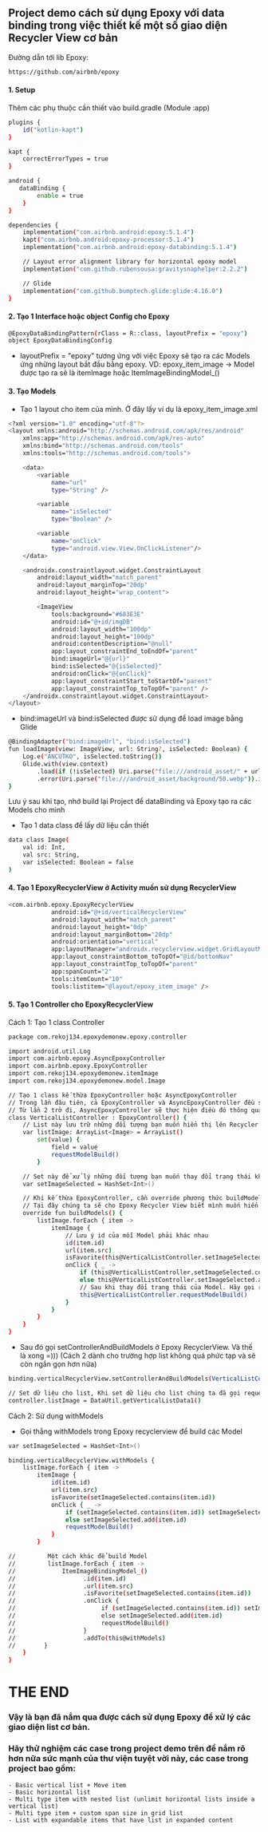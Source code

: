 ## Project demo cách sử dụng Epoxy với data binding trong việc thiết kế một số giao diện Recycler View cơ bản

Đường dẫn tới lib Epoxy: 
```sh
https://github.com/airbnb/epoxy
```

#### 1. Setup
Thêm các phụ thuộc cần thiết vào build.gradle (Module :app)

```sh
plugins {
    id("kotlin-kapt")
}

kapt {
    correctErrorTypes = true
}

android {
   dataBinding {
        enable = true
    }
}

dependencies {
    implementation("com.airbnb.android:epoxy:5.1.4")
    kapt("com.airbnb.android:epoxy-processor:5.1.4")
    implementation("com.airbnb.android:epoxy-databinding:5.1.4")

    // Layout error alignment library for horizontal epoxy model
    implementation("com.github.rubensousa:gravitysnaphelper:2.2.2")

    // Glide
    implementation("com.github.bumptech.glide:glide:4.16.0")
}
```
#### 2. Tạo 1 Interface hoặc object Config cho Epoxy
```sh
@EpoxyDataBindingPattern(rClass = R::class, layoutPrefix = "epoxy")
object EpoxyDataBindingConfig
 ```

- layoutPrefix = "epoxy" tương ứng với việc Epoxy sẽ tạo ra các Models ứng những layout bắt đầu bằng epoxy. VD: epoxy_item_image -> Model được tạo ra sẽ là itemImage hoặc ItemImageBindingModel_() 

#### 3. Tạo Models
- Tạo 1 layout cho item của mình. Ở đây lấy ví dụ là epoxy_item_image.xml

```sh
<?xml version="1.0" encoding="utf-8"?>
<layout xmlns:android="http://schemas.android.com/apk/res/android"
    xmlns:app="http://schemas.android.com/apk/res-auto"
    xmlns:bind="http://schemas.android.com/tools"
    xmlns:tools="http://schemas.android.com/tools">

    <data>
        <variable
            name="url"
            type="String" />

        <variable
            name="isSelected"
            type="Boolean" />

        <variable
            name="onClick"
            type="android.view.View.OnClickListener"/>
    </data>

    <androidx.constraintlayout.widget.ConstraintLayout
        android:layout_width="match_parent"
        android:layout_marginTop="20dp"
        android:layout_height="wrap_content">

        <ImageView
            tools:background="#683E3E"
            android:id="@+id/imgDB"
            android:layout_width="100dp"
            android:layout_height="100dp"
            android:contentDescription="@null"
            app:layout_constraintEnd_toEndOf="parent"
            bind:imageUrl="@{url}"
            bind:isSelected="@{isSelected}"
            android:onClick="@{onClick}"
            app:layout_constraintStart_toStartOf="parent"
            app:layout_constraintTop_toTopOf="parent" />
    </androidx.constraintlayout.widget.ConstraintLayout>
</layout>
```

- bind:imageUrl và bind:isSelected được sử dụng để load image bằng Glide

```sh
@BindingAdapter("bind:imageUrl", "bind:isSelected")
fun loadImage(view: ImageView, url: String?, isSelected: Boolean) {
    Log.e("ANCUTKO", isSelected.toString())
    Glide.with(view.context)
        .load(if (!isSelected) Uri.parse("file:///android_asset/" + url) else Uri.parse("file:///android_asset/background/50.webp"))
        .error(Uri.parse("file:///android_asset/background/50.webp")).into(view)
}
```

Lưu ý sau khi tạo, nhớ build lại Project để dataBinding và Epoxy tạo ra các Models cho mình

- Tạo 1 data class để lấy dữ liệu cần thiết
```sh
data class Image(
    val id: Int,
    val src: String,
    var isSelected: Boolean = false
)
```

#### 4. Tạo 1 EpoxyRecyclerView ở Activity muốn sử dụng RecyclerView
```sh
<com.airbnb.epoxy.EpoxyRecyclerView
            android:id="@+id/verticalRecyclerView"
            android:layout_width="match_parent"
            android:layout_height="0dp"
            android:layout_marginBottom="20dp"
            android:orientation="vertical"
            app:layoutManager="androidx.recyclerview.widget.GridLayoutManager"
            app:layout_constraintBottom_toTopOf="@id/bottomNav"
            app:layout_constraintTop_toTopOf="parent"
            app:spanCount="2"
            tools:itemCount="10"
            tools:listitem="@layout/epoxy_item_image" />
```

#### 5. Tạo 1 Controller cho EpoxyRecyclerView

Cách 1: Tạo 1 class Controller

```sh
package com.rekoj134.epoxydemonew.epoxy.controller

import android.util.Log
import com.airbnb.epoxy.AsyncEpoxyController
import com.airbnb.epoxy.EpoxyController
import com.rekoj134.epoxydemonew.itemImage
import com.rekoj134.epoxydemonew.model.Image

// Tạo 1 class kế thừa EpoxyController hoặc AsyncEpoxyController
// Trong lần đâu tiên, cả EpoxyController và AsyncEpoxyController đều sẽ xây dựng các Models để đưa lên giao diện cũng như tạo hashCode cho nó để kiểm tra sự thay đổi sau này trong luồng chính.
// Từ lần 2 trở đi, AsyncEpoxyController sẽ thực hiện điều đó thông qua background nên hiệu suất sẽ tốt hơn. Tuy nhiên cần đảm bảo được sự an toàn luồng trong việc xử lý dữ liệu khi sử dụng AsyncEpoxyController.
class VerticalListController : EpoxyController() {
    // List này lưu trữ những đối tượng bạn muốn hiển thị lên Recycler View
    var listImage: ArrayList<Image> = ArrayList()
        set(value) {
            field = value
            requestModelBuild()
        }

    // Set này để xử lý những đối tượng bạn muốn thay đổi trạng thái khi click
    var setImageSelected = HashSet<Int>()

    // Khi kế thừa EpoxyController, cần override phương thức buildModels.
    // Tại đây chúng ta sẽ cho Epoxy Recycler View biết mình muốn hiển thị dữ liệu theo thứ tự cũng như cách thức thế nào
    override fun buildModels() {
        listImage.forEach { item ->
            itemImage {
                // Lưu ý id của mỗi Model phải khác nhau
                id(item.id)
                url(item.src)
                isFavorite(this@VerticalListController.setImageSelected.contains(item.id))
                onClick { _ ->
                    if (this@VerticalListController.setImageSelected.contains(item.id)) this@VerticalListController.setImageSelected.remove(item.id)
                    else this@VerticalListController.setImageSelected.add(item.id)
                    // Sau khi thay đổi trạng thái của Model. Hãy gọi requestModelBuild() để Epoxy nhận biết sự thay đổi và build lại Model đấy
                    this@VerticalListController.requestModelBuild()
                }
            }
        }
    }
}
```

- Sau đó gọi setControllerAndBuildModels ở Epoxy RecyclerView. Và thế là xong =))) 
(Cách 2 dành cho trường hợp list không quá phức tạp và sẽ còn ngắn gọn hơn nữa) 

```sh
binding.verticalRecyclerView.setControllerAndBuildModels(VerticalListController())

// Set dữ liệu cho list, Khi set dữ liệu cho list chúng ta đã gọi requestModelBuild() vậy nên Controller sẽ build lại những item bị thay đổi trong đó.
controller.listImage = DataUtil.getVerticalListData1()
```

Cách 2: Sử dụng withModels
- Gọi thẳng withModels trong Epoxy recyclerview để build các Model

```sh
var setImageSelected = HashSet<Int>()

binding.verticalRecyclerView.withModels {
    listImage.forEach { item ->
        itemImage {
            id(item.id)
            url(item.src)
            isFavorite(setImageSelected.contains(item.id))
            onClick { _ ->
                if (setImageSelected.contains(item.id)) setImageSelected.remove(item.id)
                else setImageSelected.add(item.id)
                requestModelBuild()
            }
        }

//         Một cách khác để build Model
//         listImage.forEach { item ->
//             ItemImageBindingModel_()
//                   .id(item.id)
//                   .url(item.src)
//                   .isFavorite(setImageSelected.contains(item.id))
//                   .onClick {
//                        if (setImageSelected.contains(item.id)) setImageSelected.remove(item.id)
//                        else setImageSelected.add(item.id)
//                        requestModelBuild()
//                   }
//                   .addTo(this@withModels)
//        }
    }
}
```

# THE END

### Vậy là bạn đã nắm qua được cách sử dụng Epoxy để xử lý các giao diện list cơ bản. 
### Hãy thử nghiệm các case trong project demo trên để nắm rõ hơn nữa sức mạnh của thư viện tuyệt vời này, các case trong project bao gồm:
    - Basic vertical list + Move item
    - Basic horizontal list
    - Multi type item with nested list (unlimit horizontal lists inside a vertical list)
    - Multi type item + custom span size in grid list
    - List with expandable items that have list in expanded content

    
